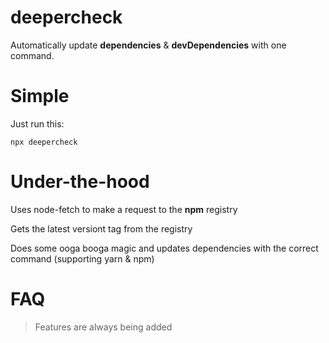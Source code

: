 # deepercheck

Automatically update **dependencies** & **devDependencies** with one command.

# Simple

Just run this:

```
npx deepercheck
```

# Under-the-hood

Uses node-fetch to make a request to the **npm** registry

Gets the latest versiont tag from the registry

Does some ooga booga magic and updates dependencies with the correct command (supporting yarn & npm)

# FAQ

> Features are always being added